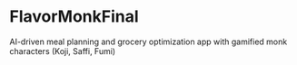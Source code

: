 # FlavorMonkFinal
AI-driven meal planning and grocery optimization app with gamified monk characters (Koji, Saffi, Fumi)
